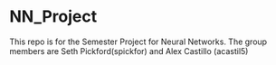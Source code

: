 # NN_Project
This repo is for the Semester Project for Neural Networks. The group members are Seth Pickford(spickfor) and Alex Castillo (acastil5)
